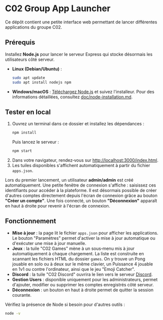 # C02 Group App Launcher

Ce dépôt contient une petite interface web permettant de lancer différentes applications du groupe C02.

## Prérequis

Installez **Node.js** pour lancer le serveur Express qui stocke désormais les utilisateurs côté serveur.

- **Linux (Debian/Ubuntu)** :
  ```bash
  sudo apt update
  sudo apt install nodejs npm
  ```
- **Windows/macOS** : [Téléchargez Node.js](https://nodejs.org/) et suivez l'installeur.
Pour des informations détaillées, consultez [doc/node-installation.md](doc/node-installation.md).

## Tester en local

1. Ouvrez un terminal dans ce dossier et installez les dépendances :
   ```bash
   npm install
   ```
   Puis lancez le serveur :
   ```bash
   npm start
   ```
2. Dans votre navigateur, rendez‑vous sur [http://localhost:3000/index.html](http://localhost:3000/index.html).
3. Les tuiles disponibles s'affichent automatiquement à partir du fichier `apps.json`.

Lors du premier lancement, un utilisateur **admin/admin** est créé automatiquement. Une petite fenêtre de connexion s'affiche : saisissez ces identifiants pour accéder à la plateforme.
Il est désormais possible de créer d'autres comptes directement depuis l'écran de connexion grâce au bouton **"Créer un compte"**. Une fois connecté, un bouton **"Déconnexion"** apparaît en haut à droite pour revenir à l'écran de connexion.

## Fonctionnement

- **Mise à jour** : la page lit le fichier `apps.json` pour afficher les applications. Le bouton "Paramètres" permet d'activer la mise à jour automatique ou d'exécuter une mise à jour manuelle.
- **Jeux** : la tuile "C02 Games" mène à un sous‑menu mis à jour automatiquement à chaque chargement. La liste est construite en scannant les fichiers HTML du dossier `games`. On y trouve un Pong jouable en solo ou à deux sur le même clavier, un Puissance 4 jouable en 1v1 ou contre l'ordinateur, ainsi que le jeu "Emoji Catcher".
- **Discord** : la tuile "C02 Discord" ouvrira le lien vers le serveur [Discord](https://discord.gg/AD6DvdaRyR).
- **Gestion Users** : disponible uniquement pour les administrateurs, permet d'ajouter, modifier ou supprimer les comptes enregistrés côté serveur.
- **Déconnexion** : un bouton en haut à droite permet de quitter la session courante.

Vérifiez la présence de Node si besoin pour d'autres outils :
```bash
node -v
```

